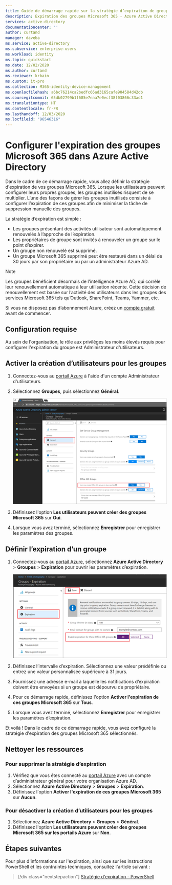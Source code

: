 ```yaml
---
title: Guide de démarrage rapide sur la stratégie d’expiration de groupe - Azure AD | Microsoft Docs
description: Expiration des groupes Microsoft 365 - Azure Active Directory
services: active-directory
documentationcenter: ''
author: curtand
manager: daveba
ms.service: active-directory
ms.subservice: enterprise-users
ms.workload: identity
ms.topic: quickstart
ms.date: 12/02/2020
ms.author: curtand
ms.reviewer: krbain
ms.custom: it-pro
ms.collection: M365-identity-device-management
ms.openlocfilehash: a6bc76214ca2bedfc66ad3165cafe904584d42db
ms.sourcegitcommit: 65db02799b1f685e7eaa7e0ecf38f03866c33ad1
ms.translationtype: HT
ms.contentlocale: fr-FR
ms.lasthandoff: 12/03/2020
ms.locfileid: "96546316"
---
```

# <a name="quickstart-set-microsoft-365-groups-to-expire-in-azure-active-directory"></a>Configurer l'expiration des groupes Microsoft 365 dans Azure Active Directory

Dans le cadre de ce démarrage rapide, vous allez définir la stratégie d'expiration de vos groupes Microsoft 365. Lorsque les utilisateurs peuvent configurer leurs propres groupes, les groupes inutilisés risquent de se multiplier. L’une des façons de gérer les groupes inutilisés consiste à configurer l’expiration de ces groupes afin de minimiser la tâche de suppression manuelle des groupes.

La stratégie d’expiration est simple :

- Les groupes présentant des activités utilisateur sont automatiquement renouvelés à l’approche de l’expiration.
- Les propriétaires de groupe sont invités à renouveler un groupe sur le point d’expirer.
- Un groupe non renouvelé est supprimé.
- Un groupe Microsoft 365 supprimé peut être restauré dans un délai de 30 jours par son propriétaire ou par un administrateur Azure AD.

> [!NOTE]
> Les groupes bénéficient désormais de l’intelligence Azure AD, qui corrèle leur renouvellement automatique à leur utilisation récente. Cette décision de renouvellement est basée sur l’activité des utilisateurs dans les groupes des services Microsoft 365 tels qu’Outlook, SharePoint, Teams, Yammer, etc.

Si vous ne disposez pas d’abonnement Azure, créez un [compte gratuit](https://azure.microsoft.com/free/) avant de commencer.

## <a name="prerequisite"></a>Configuration requise

 Au sein de l'organisation, le rôle aux privilèges les moins élevés requis pour configurer l'expiration du groupe est Administrateur d'utilisateurs.

## <a name="turn-on-user-creation-for-groups"></a>Activer la création d’utilisateurs pour les groupes

1. Connectez-vous au [portail Azure](https://portal.azure.com) à l'aide d'un compte Administrateur d'utilisateurs.

2. Sélectionnez **Groupes**, puis sélectionnez **Général**.
  
   ![Page des paramètres de groupe en libre-service](./media/groups-quickstart-expiration/self-service-settings.png)

3. Définissez l'option **Les utilisateurs peuvent créer des groupes Microsoft 365** sur **Oui**.

4. Lorsque vous avez terminé, sélectionnez **Enregistrer** pour enregistrer les paramètres des groupes.

## <a name="set-group-expiration"></a>Définir l’expiration d’un groupe

1. Connectez-vous au [portail Azure](https://portal.azure.com), sélectionnez **Azure Active Directory** > **Groupes** > **Expiration** pour ouvrir les paramètres d’expiration.
  
   ![Page des paramètres d’expiration pour un groupe](./media/groups-quickstart-expiration/expiration-settings.png)

2. Définissez l’intervalle d’expiration. Sélectionnez une valeur prédéfinie ou entrez une valeur personnalisée supérieure à 31 jours. 

3. Fournissez une adresse e-mail à laquelle les notifications d’expiration doivent être envoyées si un groupe est dépourvu de propriétaire.

4. Pour ce démarrage rapide, définissez l'option **Activer l'expiration de ces groupes Microsoft 365** sur **Tous**.

5. Lorsque vous avez terminé, sélectionnez **Enregistrer** pour enregistrer les paramètres d’expiration.

Et voilà ! Dans le cadre de ce démarrage rapide, vous avez configuré la stratégie d'expiration des groupes Microsoft 365 sélectionnés.

## <a name="clean-up-resources"></a>Nettoyer les ressources

### <a name="to-remove-the-expiration-policy"></a>Pour supprimer la stratégie d’expiration

1. Vérifiez que vous êtes connecté au [portail Azure](https://portal.azure.com) avec un compte d’administrateur général pour votre organisation Azure AD.
2. Sélectionnez **Azure Active Directory** > **Groupes** > **Expiration**.
3. Définissez l'option **Activer l'expiration de ces groupes Microsoft 365** sur **Aucun**.

### <a name="to-turn-off-user-creation-for-groups"></a>Pour désactiver la création d’utilisateurs pour les groupes

1. Sélectionnez **Azure Active Directory** > **Groupes** > **Général**. 
2. Définissez l'option **Les utilisateurs peuvent créer des groupes Microsoft 365 sur les portails Azure** sur **Non**.

## <a name="next-steps"></a>Étapes suivantes

Pour plus d'informations sur l'expiration, ainsi que sur les instructions PowerShell et les contraintes techniques, consultez l'article suivant :

> [!div class="nextstepaction"]
> [Stratégie d'expiration - PowerShell](groups-lifecycle.md)
